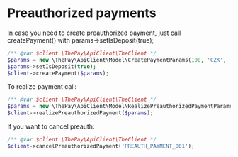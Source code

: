 # Preauthorized payments

In case you need to create preauthorized payment, just call createPayment() with params->setIsDeposit(true);

```php
/** @var $client \ThePay\ApiClient\TheClient */
$params = new \ThePay\ApiClient\Model\CreatePaymentParams(100, 'CZK', 'PREAUTH_PAYMENT_001');
$params->setIsDeposit(true);
$client->createPayment($params);
```

To realize payment call:

```php
/** @var $client \ThePay\ApiClient\TheClient */
$params = new \ThePay\ApiClient\Model\RealizePreauthorizedPaymentParams(100, 'PREAUTH_PAYMENT_001');
$client->realizePreauthorizedPayment($params);
```

If you want to cancel preauth:

```php
/** @var $client \ThePay\ApiClient\TheClient */
$client->cancelPreauthorizedPayment('PREAUTH_PAYMENT_001');
```
